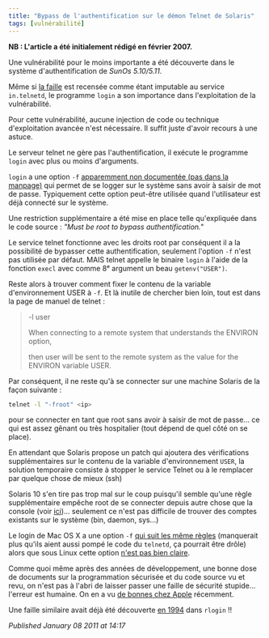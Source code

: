 ```yaml
---
title: "Bypass de l'authentification sur le démon Telnet de Solaris"
tags: [vulnérabilité]
---
```


**NB : L'article a été initialement rédigé en février 2007.**

Une vulnérabilité pour le moins importante a été découverte dans le système d'authentification de *SunOs 5.10/5.11*.  

Même si [la faille](http://www.com-winner.com/0day_was_the_case_that_they_gave_me.pdf) est recensée comme étant imputable au service `in.telnetd`, le programme `login` a son importance dans l'exploitation de la vulnérabilité.  

Pour cette vulnérabilité, aucune injection de code ou technique d'exploitation avancée n'est nécessaire. Il suffit juste d'avoir recours à une astuce.  

Le serveur telnet ne gère pas l'authentification, il exécute le programme `login` avec plus ou moins d'arguments.  

`login` a une option `-f` [apparemment non documentée (pas dans la manpage)](http://docs.sun.com/app/docs/doc/817-0674/6mgf6fkej?q=login&a=view) qui permet de se logger sur le système sans avoir à saisir de mot de passe. Typiquement cette option peut-être utilisée quand l'utilisateur est déjà connecté sur le système.  

Une restriction supplémentaire a été mise en place telle qu'expliquée dans le code source : *"Must be root to bypass authentification."*  

Le service telnet fonctionne avec les droits root par conséquent il a la possibilité de bypasser cette authentification, seulement l'option `-f` n'est pas utilisée par défaut. MAIS telnet appelle le binaire `login` à l'aide de la fonction `execl` avec comme 8ᵉ argument un beau `getenv("USER")`.  

Reste alors à trouver comment fixer le contenu de la variable d'environnement USER à `-f`. Et là inutile de chercher bien loin, tout est dans la page de manuel de telnet :   

> -l user   
>   
> 
>  When connecting to a remote system that understands the ENVIRON option,  
> 
>  then user will be sent to the remote system as the value for the ENVIRON variable USER.


Par conséquent, il ne reste qu'à se connecter sur une machine Solaris de la façon suivante :  

```bash
telnet -l "-froot" <ip>
```

pour se connecter en tant que root sans avoir à saisir de mot de passe... ce qui est assez gênant ou très hospitalier (tout dépend de quel côté on se place).  

En attendant que Solaris propose un patch qui ajoutera des vérifications supplémentaires sur le contenu de la variable d'environnement `USER`, la solution temporaire consiste à stopper le service Telnet ou à le remplacer par quelque chose de mieux (ssh)  

Solaris 10 s'en tire pas trop mal sur le coup puisqu'il semble qu'une règle supplémentaire empêche root de se connecter depuis autre chose que la console (voir [ici](http://erratasec.blogspot.com/2007/02/trivial-remote-solaris-0day-disable.html))... seulement ce n'est pas difficile de trouver des comptes existants sur le système (bin, daemon, sys...)  

Le login de Mac OS X a une option `-f` [qui suit les même règles](http://www.hmug.org/man/1/login.php) (manquerait plus qu'ils aient aussi pompé le code du `telnetd`, ça pourrait être drôle) alors que sous Linux cette option [n'est pas bien claire](http://www.die.net/doc/linux/man/man1/login.1.html).  

Comme quoi même après des années de développement, une bonne dose de documents sur la programmation sécurisée et du code source vu et revu, on n'est pas à l'abri de laisser passer une faille de sécurité stupide... l'erreur est humaine. On en a vu [de bonnes chez Apple](http://projects.info-pull.com/moab/) récemment.  

Une faille similaire avait déjà été découverte [en 1994](http://osvdb.org/displayvuln.php?osvdb_id=1007) dans `rlogin` !!

*Published January 08 2011 at 14:17*
